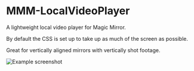 # MMM-LocalVideoPlayer
A lightweight  local video player for Magic Mirror.

By default the CSS is set up to take up as much of the screen as possible.

Great for vertically aligned mirrors with vertically shot footage.

![Example screenshot](https://github.com/RayTCosgrove/MMM-LocalVideoPlayer/blob/master/screenshot1.png)

